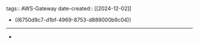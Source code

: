 tags:: AWS-Gateway
date-created::  [[2024-12-02]]
- ((6750d9c7-d1bf-4969-8753-d889000b9c04))
- ---
-